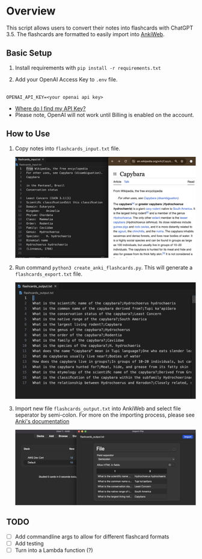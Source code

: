 
# Overview 
This script allows users to convert their notes into flashcards with ChatGPT 3.5. The flashcards are formatted to easily import into [AnkiWeb](https://ankiweb.net). 


## Basic Setup

1. Install requirements with `pip install -r requirements.txt`


2. Add your OpenAI Access Key to `.env` file.

```

OPENAI_API_KEY=<your openai api key>

```
  - [Where do I find my API Key?](https://help.openai.com/en/articles/4936850-where-do-i-find-my-api-key)
  - Please note, OpenAI will not work until Billing is enabled on the account.

## How to Use

1. Copy notes into `flashcards_input.txt` file.

    ![Step One](/img/step_one.png)

2. Run command `python3 create_anki_flashcards.py`. This will generate a `flashcards_export.txt` file. 
   
    ![Step Two](img/step_two.png)

3. Import new file `flashcards_output.txt` into AnkiWeb and select file seperator by semi-colon. For more on the importing process, please see [Anki's documentation](https://docs.ankiweb.net/importing/text-files.html)

    ![Step Three](img/step_three.png)

## TODO 
- [ ] Add commandline args to allow for different flashcard formats
- [ ] Add testing
- [ ] Turn into a Lambda function (?)
